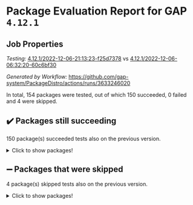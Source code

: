 # Package Evaluation Report for GAP `4.12.1`

## Job Properties

*Testing:* [4.12.1/2022-12-06-21:13:23-f25d7378](https://github.com/gap-system/PackageDistro/blob/data/reports/4.12.1/2022-12-06-21:13:23-f25d7378) vs [4.12.1/2022-12-06-06:32:20-60c6bf30](https://github.com/gap-system/PackageDistro/blob/data/reports/4.12.1/2022-12-06-06:32:20-60c6bf30)

*Generated by Workflow:* https://github.com/gap-system/PackageDistro/actions/runs/3633246020

In total, 154 packages were tested, out of which 150 succeeded, 0 failed and 4 were skipped.

## :heavy_check_mark: Packages still succeeding

150 package(s) succeeded tests also on the previous version.
<details><summary>Click to show packages!</summary>

- 4ti2interface 2022.09-01 [(success)](https://github.com/gap-system/PackageDistro/actions/runs/3633246020/jobs/6130275693)
- ace 5.6.1 [(success)](https://github.com/gap-system/PackageDistro/actions/runs/3633246020/jobs/6130275872)
- aclib 1.3.2 [(success)](https://github.com/gap-system/PackageDistro/actions/runs/3633246020/jobs/6130275972)
- agt 0.3 [(success)](https://github.com/gap-system/PackageDistro/actions/runs/3633246020/jobs/6130276103)
- alnuth 3.2.1 [(success)](https://github.com/gap-system/PackageDistro/actions/runs/3633246020/jobs/6130276216)
- anupq 3.2.6 [(success)](https://github.com/gap-system/PackageDistro/actions/runs/3633246020/jobs/6130276330)
- atlasrep 2.1.6 [(success)](https://github.com/gap-system/PackageDistro/actions/runs/3633246020/jobs/6130276433)
- autodoc 2022.10.20 [(success)](https://github.com/gap-system/PackageDistro/actions/runs/3633246020/jobs/6130276549)
- automata 1.15 [(success)](https://github.com/gap-system/PackageDistro/actions/runs/3633246020/jobs/6130276680)
- automgrp 1.3.2 [(success)](https://github.com/gap-system/PackageDistro/actions/runs/3633246020/jobs/6130276779)
- autpgrp 1.11 [(success)](https://github.com/gap-system/PackageDistro/actions/runs/3633246020/jobs/6130276889)
- cap 2022.11-28 [(success)](https://github.com/gap-system/PackageDistro/actions/runs/3633246020/jobs/6130276998)
- caratinterface 2.3.4 [(success)](https://github.com/gap-system/PackageDistro/actions/runs/3633246020/jobs/6130277115)
- cddinterface 2022.11.01 [(success)](https://github.com/gap-system/PackageDistro/actions/runs/3633246020/jobs/6130277220)
- circle 1.6.5 [(success)](https://github.com/gap-system/PackageDistro/actions/runs/3633246020/jobs/6130277318)
- classicpres 1.22 [(success)](https://github.com/gap-system/PackageDistro/actions/runs/3633246020/jobs/6130277428)
- cohomolo 1.6.10 [(success)](https://github.com/gap-system/PackageDistro/actions/runs/3633246020/jobs/6130277563)
- congruence 1.2.4 [(success)](https://github.com/gap-system/PackageDistro/actions/runs/3633246020/jobs/6130277690)
- corelg 1.56 [(success)](https://github.com/gap-system/PackageDistro/actions/runs/3633246020/jobs/6130277777)
- crime 1.6 [(success)](https://github.com/gap-system/PackageDistro/actions/runs/3633246020/jobs/6130277876)
- crisp 1.4.5 [(success)](https://github.com/gap-system/PackageDistro/actions/runs/3633246020/jobs/6130277978)
- crypting 0.10.4 [(success)](https://github.com/gap-system/PackageDistro/actions/runs/3633246020/jobs/6130278094)
- cryst 4.1.25 [(success)](https://github.com/gap-system/PackageDistro/actions/runs/3633246020/jobs/6130278197)
- crystcat 1.1.10 [(success)](https://github.com/gap-system/PackageDistro/actions/runs/3633246020/jobs/6130278354)
- ctbllib 1.3.4 [(success)](https://github.com/gap-system/PackageDistro/actions/runs/3633246020/jobs/6130278474)
- cubefree 1.19 [(success)](https://github.com/gap-system/PackageDistro/actions/runs/3633246020/jobs/6130278583)
- curlinterface 2.3.1 [(success)](https://github.com/gap-system/PackageDistro/actions/runs/3633246020/jobs/6130278694)
- cvec 2.7.6 [(success)](https://github.com/gap-system/PackageDistro/actions/runs/3633246020/jobs/6130278785)
- datastructures 0.3.0 [(success)](https://github.com/gap-system/PackageDistro/actions/runs/3633246020/jobs/6130278893)
- deepthought 1.0.6 [(success)](https://github.com/gap-system/PackageDistro/actions/runs/3633246020/jobs/6130278984)
- design 1.7 [(success)](https://github.com/gap-system/PackageDistro/actions/runs/3633246020/jobs/6130279074)
- difsets 2.3.1 [(success)](https://github.com/gap-system/PackageDistro/actions/runs/3633246020/jobs/6130279181)
- digraphs 1.6.1 [(success)](https://github.com/gap-system/PackageDistro/actions/runs/3633246020/jobs/6130279281)
- edim 1.3.6 [(success)](https://github.com/gap-system/PackageDistro/actions/runs/3633246020/jobs/6130279400)
- example 4.3.2 [(success)](https://github.com/gap-system/PackageDistro/actions/runs/3633246020/jobs/6130279501)
- examplesforhomalg 2022.11-01 [(success)](https://github.com/gap-system/PackageDistro/actions/runs/3633246020/jobs/6130279619)
- factint 1.6.3 [(success)](https://github.com/gap-system/PackageDistro/actions/runs/3633246020/jobs/6130279723)
- ferret 1.0.9 [(success)](https://github.com/gap-system/PackageDistro/actions/runs/3633246020/jobs/6130279836)
- fga 1.4.0 [(success)](https://github.com/gap-system/PackageDistro/actions/runs/3633246020/jobs/6130279950)
- fining 1.5.1 [(success)](https://github.com/gap-system/PackageDistro/actions/runs/3633246020/jobs/6130280073)
- float 1.0.3 [(success)](https://github.com/gap-system/PackageDistro/actions/runs/3633246020/jobs/6130280195)
- format 1.4.3 [(success)](https://github.com/gap-system/PackageDistro/actions/runs/3633246020/jobs/6130280302)
- forms 1.2.9 [(success)](https://github.com/gap-system/PackageDistro/actions/runs/3633246020/jobs/6130280427)
- fplsa 1.2.5 [(success)](https://github.com/gap-system/PackageDistro/actions/runs/3633246020/jobs/6130280535)
- fr 2.4.12 [(success)](https://github.com/gap-system/PackageDistro/actions/runs/3633246020/jobs/6130280673)
- francy 1.2.5 [(success)](https://github.com/gap-system/PackageDistro/actions/runs/3633246020/jobs/6130280811)
- fwtree 1.3 [(success)](https://github.com/gap-system/PackageDistro/actions/runs/3633246020/jobs/6130280933)
- gapdoc 1.6.6 [(success)](https://github.com/gap-system/PackageDistro/actions/runs/3633246020/jobs/6130281061)
- gauss 2022.11-01 [(success)](https://github.com/gap-system/PackageDistro/actions/runs/3633246020/jobs/6130281210)
- gaussforhomalg 2022.08-03 [(success)](https://github.com/gap-system/PackageDistro/actions/runs/3633246020/jobs/6130281354)
- gbnp 1.0.5 [(success)](https://github.com/gap-system/PackageDistro/actions/runs/3633246020/jobs/6130281469)
- generalizedmorphismsforcap 2022.11-01 [(success)](https://github.com/gap-system/PackageDistro/actions/runs/3633246020/jobs/6130281586)
- genss 1.6.8 [(success)](https://github.com/gap-system/PackageDistro/actions/runs/3633246020/jobs/6130281694)
- gradedmodules 2022.09-02 [(success)](https://github.com/gap-system/PackageDistro/actions/runs/3633246020/jobs/6130281816)
- gradedringforhomalg 2022.11-01 [(success)](https://github.com/gap-system/PackageDistro/actions/runs/3633246020/jobs/6130281925)
- grape 4.8.5 [(success)](https://github.com/gap-system/PackageDistro/actions/runs/3633246020/jobs/6130282028)
- groupoids 1.71 [(success)](https://github.com/gap-system/PackageDistro/actions/runs/3633246020/jobs/6130282126)
- grpconst 2.6.3 [(success)](https://github.com/gap-system/PackageDistro/actions/runs/3633246020/jobs/6130282235)
- guarana 0.96.3 [(success)](https://github.com/gap-system/PackageDistro/actions/runs/3633246020/jobs/6130282339)
- guava 3.17 [(success)](https://github.com/gap-system/PackageDistro/actions/runs/3633246020/jobs/6130282466)
- hap 1.47 [(success)](https://github.com/gap-system/PackageDistro/actions/runs/3633246020/jobs/6130282592)
- hapcryst 0.1.15 [(success)](https://github.com/gap-system/PackageDistro/actions/runs/3633246020/jobs/6130282707)
- hecke 1.5.3 [(success)](https://github.com/gap-system/PackageDistro/actions/runs/3633246020/jobs/6130282843)
- help 3.5 [(success)](https://github.com/gap-system/PackageDistro/actions/runs/3633246020/jobs/6130282986)
- homalg 2022.11-01 [(success)](https://github.com/gap-system/PackageDistro/actions/runs/3633246020/jobs/6130283076)
- homalgtocas 2022.11-02 [(success)](https://github.com/gap-system/PackageDistro/actions/runs/3633246020/jobs/6130283215)
- idrel 2.44 [(success)](https://github.com/gap-system/PackageDistro/actions/runs/3633246020/jobs/6130283312)
- images 1.3.1 [(success)](https://github.com/gap-system/PackageDistro/actions/runs/3633246020/jobs/6130283430)
- intpic 0.3.0 [(success)](https://github.com/gap-system/PackageDistro/actions/runs/3633246020/jobs/6130283513)
- io 4.8.0 [(success)](https://github.com/gap-system/PackageDistro/actions/runs/3633246020/jobs/6130283617)
- io_forhomalg 2022.11-01 [(success)](https://github.com/gap-system/PackageDistro/actions/runs/3633246020/jobs/6130283717)
- irredsol 1.4.4 [(success)](https://github.com/gap-system/PackageDistro/actions/runs/3633246020/jobs/6130283826)
- json 2.1.1 [(success)](https://github.com/gap-system/PackageDistro/actions/runs/3633246020/jobs/6130283904)
- jupyterkernel 1.4.1 [(success)](https://github.com/gap-system/PackageDistro/actions/runs/3633246020/jobs/6130284004)
- jupyterviz 1.5.6 [(success)](https://github.com/gap-system/PackageDistro/actions/runs/3633246020/jobs/6130284107)
- kan 1.34 [(success)](https://github.com/gap-system/PackageDistro/actions/runs/3633246020/jobs/6130284199)
- kbmag 1.5.10 [(success)](https://github.com/gap-system/PackageDistro/actions/runs/3633246020/jobs/6130284330)
- laguna 3.9.5 [(success)](https://github.com/gap-system/PackageDistro/actions/runs/3633246020/jobs/6130284442)
- liealgdb 2.2.1 [(success)](https://github.com/gap-system/PackageDistro/actions/runs/3633246020/jobs/6130284559)
- liepring 2.8 [(success)](https://github.com/gap-system/PackageDistro/actions/runs/3633246020/jobs/6130284660)
- liering 2.4.2 [(success)](https://github.com/gap-system/PackageDistro/actions/runs/3633246020/jobs/6130284756)
- linearalgebraforcap 2022.11-07 [(success)](https://github.com/gap-system/PackageDistro/actions/runs/3633246020/jobs/6130284849)
- localizeringforhomalg 2022.11-01 [(success)](https://github.com/gap-system/PackageDistro/actions/runs/3633246020/jobs/6130284960)
- loops 3.4.3 [(success)](https://github.com/gap-system/PackageDistro/actions/runs/3633246020/jobs/6130285133)
- lpres 1.0.3 [(success)](https://github.com/gap-system/PackageDistro/actions/runs/3633246020/jobs/6130285249)
- majoranaalgebras 1.5 [(success)](https://github.com/gap-system/PackageDistro/actions/runs/3633246020/jobs/6130285391)
- mapclass 1.4.6 [(success)](https://github.com/gap-system/PackageDistro/actions/runs/3633246020/jobs/6130285492)
- matgrp 0.70 [(success)](https://github.com/gap-system/PackageDistro/actions/runs/3633246020/jobs/6130285615)
- matricesforhomalg 2022.12-01 [(success)](https://github.com/gap-system/PackageDistro/actions/runs/3633246020/jobs/6130285732)
- modisom 2.5.3 [(success)](https://github.com/gap-system/PackageDistro/actions/runs/3633246020/jobs/6130285851)
- modulepresentationsforcap 2022.11-02 [(success)](https://github.com/gap-system/PackageDistro/actions/runs/3633246020/jobs/6130285956)
- modules 2022.11-01 [(success)](https://github.com/gap-system/PackageDistro/actions/runs/3633246020/jobs/6130286065)
- monoidalcategories 2022.11-05 [(success)](https://github.com/gap-system/PackageDistro/actions/runs/3633246020/jobs/6130286161)
- nconvex 2022.09-01 [(success)](https://github.com/gap-system/PackageDistro/actions/runs/3633246020/jobs/6130286273)
- nilmat 1.4.2 [(success)](https://github.com/gap-system/PackageDistro/actions/runs/3633246020/jobs/6130286396)
- nock 1.5 [(success)](https://github.com/gap-system/PackageDistro/actions/runs/3633246020/jobs/6130286537)
- normalizinterface 1.3.5 [(success)](https://github.com/gap-system/PackageDistro/actions/runs/3633246020/jobs/6130286638)
- nq 2.5.9 [(success)](https://github.com/gap-system/PackageDistro/actions/runs/3633246020/jobs/6130286751)
- numericalsgps 1.3.1 [(success)](https://github.com/gap-system/PackageDistro/actions/runs/3633246020/jobs/6130286939)
- openmath 11.5.2 [(success)](https://github.com/gap-system/PackageDistro/actions/runs/3633246020/jobs/6130287077)
- orb 4.9.0 [(success)](https://github.com/gap-system/PackageDistro/actions/runs/3633246020/jobs/6130287177)
- packagemanager 1.3.2 [(success)](https://github.com/gap-system/PackageDistro/actions/runs/3633246020/jobs/6130287278)
- patternclass 2.4.3 [(success)](https://github.com/gap-system/PackageDistro/actions/runs/3633246020/jobs/6130287420)
- permut 2.0.4 [(success)](https://github.com/gap-system/PackageDistro/actions/runs/3633246020/jobs/6130287540)
- polenta 1.3.10 [(success)](https://github.com/gap-system/PackageDistro/actions/runs/3633246020/jobs/6130287659)
- polymaking 0.8.6 [(success)](https://github.com/gap-system/PackageDistro/actions/runs/3633246020/jobs/6130287780)
- primgrp 3.4.2 [(success)](https://github.com/gap-system/PackageDistro/actions/runs/3633246020/jobs/6130287899)
- profiling 2.5.1 [(success)](https://github.com/gap-system/PackageDistro/actions/runs/3633246020/jobs/6130288030)
- qpa 1.34 [(success)](https://github.com/gap-system/PackageDistro/actions/runs/3633246020/jobs/6130288140)
- quagroup 1.8.3 [(success)](https://github.com/gap-system/PackageDistro/actions/runs/3633246020/jobs/6130288259)
- radiroot 2.9 [(success)](https://github.com/gap-system/PackageDistro/actions/runs/3633246020/jobs/6130288369)
- rcwa 4.7.1 [(success)](https://github.com/gap-system/PackageDistro/actions/runs/3633246020/jobs/6130288498)
- rds 1.8 [(success)](https://github.com/gap-system/PackageDistro/actions/runs/3633246020/jobs/6130288623)
- recog 1.4.2 [(success)](https://github.com/gap-system/PackageDistro/actions/runs/3633246020/jobs/6130288718)
- repndecomp 1.2.1 [(success)](https://github.com/gap-system/PackageDistro/actions/runs/3633246020/jobs/6130288835)
- repsn 3.1.0 [(success)](https://github.com/gap-system/PackageDistro/actions/runs/3633246020/jobs/6130288982)
- resclasses 4.7.3 [(success)](https://github.com/gap-system/PackageDistro/actions/runs/3633246020/jobs/6130289140)
- ringsforhomalg 2022.11-01 [(success)](https://github.com/gap-system/PackageDistro/actions/runs/3633246020/jobs/6130289261)
- sco 2022.09-01 [(success)](https://github.com/gap-system/PackageDistro/actions/runs/3633246020/jobs/6130289395)
- scscp 2.3.1 [(success)](https://github.com/gap-system/PackageDistro/actions/runs/3633246020/jobs/6130289544)
- semigroups 5.2.0 [(success)](https://github.com/gap-system/PackageDistro/actions/runs/3633246020/jobs/6130289723)
- sglppow 2.3 [(success)](https://github.com/gap-system/PackageDistro/actions/runs/3633246020/jobs/6130289868)
- sgpviz 0.999.5 [(success)](https://github.com/gap-system/PackageDistro/actions/runs/3633246020/jobs/6130289977)
- simpcomp 2.1.14 [(success)](https://github.com/gap-system/PackageDistro/actions/runs/3633246020/jobs/6130290139)
- singular 2022.09.23 [(success)](https://github.com/gap-system/PackageDistro/actions/runs/3633246020/jobs/6130290255)
- sla 1.5.3 [(success)](https://github.com/gap-system/PackageDistro/actions/runs/3633246020/jobs/6130290372)
- smallgrp 1.5.1 [(success)](https://github.com/gap-system/PackageDistro/actions/runs/3633246020/jobs/6130290468)
- smallsemi 0.6.13 [(success)](https://github.com/gap-system/PackageDistro/actions/runs/3633246020/jobs/6130290558)
- sonata 2.9.6 [(success)](https://github.com/gap-system/PackageDistro/actions/runs/3633246020/jobs/6130290633)
- sophus 1.27 [(success)](https://github.com/gap-system/PackageDistro/actions/runs/3633246020/jobs/6130290725)
- spinsym 1.5.2 [(success)](https://github.com/gap-system/PackageDistro/actions/runs/3633246020/jobs/6130290830)
- standardff 0.9.4 [(success)](https://github.com/gap-system/PackageDistro/actions/runs/3633246020/jobs/6130290928)
- symbcompcc 1.3.2 [(success)](https://github.com/gap-system/PackageDistro/actions/runs/3633246020/jobs/6130291027)
- thelma 1.3 [(success)](https://github.com/gap-system/PackageDistro/actions/runs/3633246020/jobs/6130291128)
- tomlib 1.2.9 [(success)](https://github.com/gap-system/PackageDistro/actions/runs/3633246020/jobs/6130291231)
- toolsforhomalg 2022.12-01 [(success)](https://github.com/gap-system/PackageDistro/actions/runs/3633246020/jobs/6130291323)
- toric 1.9.5 [(success)](https://github.com/gap-system/PackageDistro/actions/runs/3633246020/jobs/6130291407)
- toricvarieties 2022.07.13 [(success)](https://github.com/gap-system/PackageDistro/actions/runs/3633246020/jobs/6130291494)
- transgrp 3.6.3 [(success)](https://github.com/gap-system/PackageDistro/actions/runs/3633246020/jobs/6130291582)
- ugaly 4.0.3 [(success)](https://github.com/gap-system/PackageDistro/actions/runs/3633246020/jobs/6130291665)
- unipot 1.5 [(success)](https://github.com/gap-system/PackageDistro/actions/runs/3633246020/jobs/6130291749)
- unitlib 4.1.0 [(success)](https://github.com/gap-system/PackageDistro/actions/runs/3633246020/jobs/6130291838)
- utils 0.81 [(success)](https://github.com/gap-system/PackageDistro/actions/runs/3633246020/jobs/6130291936)
- uuid 0.7 [(success)](https://github.com/gap-system/PackageDistro/actions/runs/3633246020/jobs/6130292016)
- walrus 0.9991 [(success)](https://github.com/gap-system/PackageDistro/actions/runs/3633246020/jobs/6130292111)
- wedderga 4.10.2 [(success)](https://github.com/gap-system/PackageDistro/actions/runs/3633246020/jobs/6130292223)
- xmod 2.88 [(success)](https://github.com/gap-system/PackageDistro/actions/runs/3633246020/jobs/6130292322)
- xmodalg 1.23 [(success)](https://github.com/gap-system/PackageDistro/actions/runs/3633246020/jobs/6130292397)
- yangbaxter 0.10.1 [(success)](https://github.com/gap-system/PackageDistro/actions/runs/3633246020/jobs/6130292498)
- zeromqinterface 0.14 [(success)](https://github.com/gap-system/PackageDistro/actions/runs/3633246020/jobs/6130292595)
</details>

## :heavy_minus_sign: Packages that were skipped

4 package(s) skipped tests also on the previous version.
<details><summary>Click to show packages!</summary>

- browse 1.8.18 [(skipped)](https://github.com/gap-system/PackageDistro/actions/runs/3633246020/jobs/6130048471)
- itc 1.5.1 [(skipped)](https://github.com/gap-system/PackageDistro/actions/runs/3633246020/jobs/6130048471)
- polycyclic 2.16 [(skipped)](https://github.com/gap-system/PackageDistro/actions/runs/3633246020/jobs/6130048471)
- xgap 4.31 [(skipped)](https://github.com/gap-system/PackageDistro/actions/runs/3633246020/jobs/6130048471)
</details>

